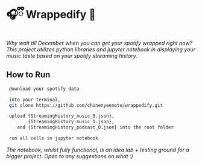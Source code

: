 # 🎧ྀི Wrappedify 🔁
*Why wait till December when you can get your spotify wrapped right now?
This project utilizes python libraries and jupyter notebook in displaying your music taste based on your spotify streaming history.*
## How to Run
```bash
 download your spotify data
```
```bash
 into your terminal,
 git clone https://github.com/chinenyeenete/wrappedify.git
```
```bash
 upload {StreamingHistory_music_0.json}, 
        {StreamingHistory_music_1.json},
    and {StreamingHistory_podcast_0.json} into the root folder
```
```bash
 run all cells in jupyter notebook
```
*The notebook, whilst fully functional, is an idea lab + testing ground for a bigger project. Open to any suggestions on what :)*